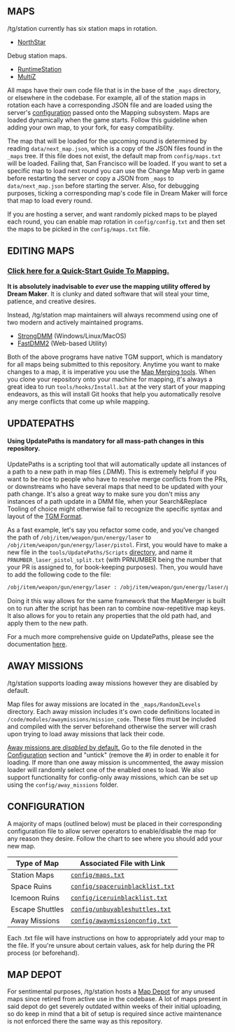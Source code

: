 ## MAPS

/tg/station currently has six station maps in rotation.
* [NorthStar](https://tgstation13.org/wiki/The_North_Star)

Debug station maps.
* [RuntimeStation](https://tgstation13.org/wiki/RuntimeStation)
* [MultiZ](https://tgstation13.org/wiki/MultiZ)

All maps have their own code file that is in the base of the `_maps` directory, or elsewhere in the codebase. For example, all of the station maps in rotation each have a corresponding JSON file and are loaded using the server's [configuration](#configuration) passed onto the Mapping subsystem. Maps are loaded dynamically when the game starts. Follow this guideline when adding your own map, to your fork, for easy compatibility.

The map that will be loaded for the upcoming round is determined by reading `data/next_map.json`, which is a copy of the JSON files found in the `_maps` tree. If this file does not exist, the default map from `config/maps.txt` will be loaded. Failing that, San Francisco will be loaded. If you want to set a specific map to load next round you can use the Change Map verb in game before restarting the server or copy a JSON from `_maps` to `data/next_map.json` before starting the server. Also, for debugging purposes, ticking a corresponding map's code file in Dream Maker will force that map to load every round.

If you are hosting a server, and want randomly picked maps to be played each round, you can enable map rotation in `config/config.txt` and then set the maps to be picked in the `config/maps.txt` file.

## EDITING MAPS

### [Click here for a Quick-Start Guide To Mapping.](https://hackmd.io/@tgstation/SyVma0dS5)

<b>It is absolutely inadvisable to <i>ever</i> use the mapping utility offered by Dream Maker</b>. It is clunky and dated software that will steal your time, patience, and creative desires.

Instead, /tg/station map maintainers will always recommend using one of two modern and actively maintained programs.
* [StrongDMM](https://github.com/SpaiR/StrongDMM) (Windows/Linux/MacOS)
* [FastDMM2](https://github.com/monster860/FastDMM2) (Web-based Utility)

Both of the above programs have native TGM support, which is mandatory for all maps being submitted to this repository. Anytime you want to make changes to a map, it is imperative you use the [Map Merging tools](https://tgstation13.org/wiki/Map_Merger). When you clone your repository onto your machine for mapping, it's always a great idea to run `tools/hooks/Install.bat` at the very start of your mapping endeavors, as this will install Git hooks that help you automatically resolve any merge conflicts that come up while mapping.

## UPDATEPATHS

#### Using UpdatePaths is mandatory for all mass-path changes in this repository.

UpdatePaths is a scripting tool that will automatically update all instances of a path to a new path in map files (.DMM). This is extremely helpful if you want to be nice to people who have to resolve merge conflicts from the PRs, or downstreams who have several maps that need to be updated with your path change. It's also a great way to make sure you don't miss any instances of a path update in a DMM file, when your Search&Replace Tooling of choice might otherwise fail to recognize the specific syntax and layout of the [TGM Format](https://hackmd.io/@tgstation/ry4-gbKH5#TGM-Format).

As a fast example, let's say you refactor some code, and you've changed the path of `/obj/item/weapon/gun/energy/laser` to `/obj/item/weapon/gun/energy/laser/pistol`. First, you would have to make a new file in the `tools/UpdatePaths/Scripts` [directory](https://github.com/tgstation/tgstation/tree/master/tools/UpdatePaths/Scripts), and name it `PRNUMBER_laser_pistol_split.txt` (with PRNUMBER being the number that your PR is assigned to, for book-keeping purposes). Then, you would have to add the following code to the file:


```txt
/obj/item/weapon/gun/energy/laser : /obj/item/weapon/gun/energy/laser/pistol{@OLD}
```

Doing it this way allows for the same framework that the MapMerger is built on to run after the script has been ran to combine now-repetitive map keys. It also allows for you to retain any properties that the old path had, and apply them to the new path.

For a much more comprehensive guide on UpdatePaths, please see the documentation [here](https://github.com/tgstation/tgstation/blob/master/tools/UpdatePaths/readme.md).

## AWAY MISSIONS

/tg/station supports loading away missions however they are disabled by default.

Map files for away missions are located in the `_maps/RandomZLevels` directory. Each away mission includes it's own code definitions located in `/code/modules/awaymissions/mission_code`. These files must be included and compiled with the server beforehand otherwise the server will crash upon trying to load away missions that lack their code.

<ins>Away missions are _disabled_ by default.</ins> Go to the file denoted in the [Configuration](#configuration) section and "untick" (remove the #) in order to enable it for loading. If more than one away mission is uncommented, the away mission loader will randomly select one of the enabled ones to load. We also support functionality for config-only away missions, which can be set up using the `config/away_missions` folder.

## CONFIGURATION

A majority of maps (outlined below) must be placed in their corresponding configuration file to allow server operators to enable/disable the map for any reason they desire. Follow the chart to see where you should add your new map.

| Type of Map | Associated File with Link |
| ----------- | ----------- |
| Station Maps | [`config/maps.txt`](https://github.com/tgstation/tgstation/blob/master/config/maps.txt) |
| Space Ruins | [`config/spaceruinblacklist.txt`](https://github.com/tgstation/tgstation/blob/master/config/spaceruinblacklist.txt) |
| Icemoon Ruins | [`config/iceruinblacklist.txt`](https://github.com/tgstation/tgstation/blob/master/config/iceruinblacklist.txt) |
| Escape Shuttles |  [`config/unbuyableshuttles.txt`](https://github.com/tgstation/tgstation/blob/master/config/unbuyableshuttles.txt) |
| Away Missions | [`config/awaymissionconfig.txt`](https://github.com/tgstation/tgstation/blob/master/config/awaymissionconfig.txt) |

Each .txt file will have instructions on how to appropriately add your map to the file. If you're unsure about certain values, ask for help during the PR process (or beforehand).

## MAP DEPOT

For sentimental purposes, /tg/station hosts a [Map Depot](https://github.com/tgstation/map_depot) for any unused maps since retired from active use in the codebase. A lot of maps present in said depot do get severely outdated within weeks of their initial uploading, so do keep in mind that a bit of setup is required since active maintenance is not enforced there the same way as this repository.
